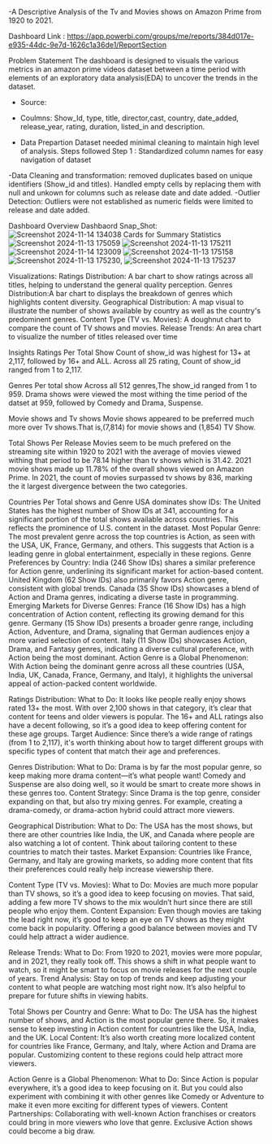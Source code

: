 -A Descriptive Analysis of the Tv and Movies shows on Amazon Prime from 1920 to 2021.

Dashboard Link : https://app.powerbi.com/groups/me/reports/384d017e-e935-44dc-9e7d-1626c1a36de1/ReportSection

Problem Statement
The dashboard is designed to visuals the various metrics in an amazon prime videos dataset between a time period with elements of an exploratory data analysis(EDA) to uncover the trends in the dataset.

- Source:
- Coulmns:
   Show_Id, type, title, director,cast, country, date_added, release_year, rating, duration, listed_in and description.

- Data Prepartion
Dataset needed minimal cleaning to maintain high level of analysis.
Steps followed
Step 1 : Standardized column names for easy navigation of dataset

-Data Cleaning and transformation: removed duplicates  based on unique identifiers (Show_id and titles). 
 Handled empty cells by replacing them with null and unkown for columns such as release date and date added.
-Outlier Detection: 
 Outliers were not established as numeric fields were limited to release and date added.

Dashboard Overview
Dashbaord Snap_Shot:![Screenshot 2024-11-14 134038](https://github.com/user-attachments/assets/1deb5004-8430-42b0-91c3-3141d15f54cf)
Cards for Summary Statistics
 ![Screenshot 2024-11-13 175059](https://github.com/user-attachments/assets/16658dd8-a61b-453e-95b3-e75ce1d3d004)
 ![Screenshot 2024-11-13 175211](https://github.com/user-attachments/assets/152ae772-9cf0-4f81-a202-d1b2db0455bc)
 ![Screenshot 2024-11-14 123009](https://github.com/user-attachments/assets/fd9f1b68-3a0f-4486-a2fe-eea3c1f1cc05)
 ![Screenshot 2024-11-13 175158](https://github.com/user-attachments/assets/b842be83-b63d-4ef8-8041-538e2f262daa)
 ![Screenshot 2024-11-13 175230](https://github.com/user-attachments/assets/118d993e-58c1-48b7-a46b-4d3fcf3699eb), 
![Screenshot 2024-11-13 175237](https://github.com/user-attachments/assets/9eb41ab6-6dbe-44ca-aa84-d637c5fdedd1)

Visualizations:
Ratings Distribution: A bar chart to show ratings across all titles, helping to understand the general quality perception.
Genres Distribution:A bar chart to displays the breakdown of genres which highlights content diversity.
Geographical Distribution: A map visual to illustrate the number of shows available by country as well as the country's predominent genres.
Content Type (TV vs. Movies): A doughnut chart to compare the count of TV shows and movies.
Release Trends: An area chart to visualize the number of titles released over time

Insights
Ratings Per Total Show
Count of show_id was highest for 13+ at 2,117, followed by 16+ and ALL.
﻿﻿Across all 25 rating, Count of show_id ranged from 1 to 2,117.﻿﻿

Genres Per total show
﻿Across all 512 genres,The show_id ranged from 1 to 959.
Drama shows were viewed the most withing the time period of the datset at 959, followed by Comedy and Drama, Suspense.﻿﻿

Movie shows and Tv shows
﻿Movie shows appeared to be preferred much more over Tv shows.That is,(7,814) for movie shows and (1,854) TV Show.

Total Shows Per Release
Movies seem to be much prefered on the streaming site within 1920 to 2021 with the average of movies viewed withing that period to be 78.14 higher than tv shows which is 31.42.
﻿2021 movie shows made up 11.78% of the overall shows viewed on Amazon Prime. 
In 2021, the count of movies surpassed tv shows by 836, marking the it largest divergence between the two categories.

Countries Per Total shows and Genre
USA dominates show IDs:
The United States has the highest number of Show IDs at 341, accounting for a significant portion of the total shows available across countries. This reflects the prominence of U.S. content in the dataset.
Most Popular Genre:
The most prevalent genre across the top countries is Action, as seen with the USA, UK, France, Germany, and others. This suggests that Action is a leading genre in global entertainment, especially in these regions.
Genre Preferences by Country:
India (246 Show IDs) shares a similar preference for Action genre, underlining its significant market for action-based content.
United Kingdom (62 Show IDs) also primarily favors Action genre, consistent with global trends.
Canada (35 Show IDs) showcases a blend of Action and Drama genres, indicating a diverse taste in programming.
Emerging Markets for Diverse Genres:
France (16 Show IDs) has a high concentration of Action content, reflecting its growing demand for this genre.
Germany (15 Show IDs) presents a broader genre range, including Action, Adventure, and Drama, signaling that German audiences enjoy a more varied selection of content.
Italy (11 Show IDs) showcases Action, Drama, and Fantasy genres, indicating a diverse cultural preference, with Action being the most dominant.
Action Genre is a Global Phenomenon:
With Action being the dominant genre across all these countries (USA, India, UK, Canada, France, Germany, and Italy), it highlights the universal appeal of action-packed content worldwide.

﻿Ratings Distribution:
What to Do: It looks like people really enjoy shows rated 13+ the most. With over 2,100 shows in that category, it’s clear that content for teens and older viewers is popular. The 16+ and ALL ratings also have a decent following, so it’s a good idea to keep offering content for these age groups.
Target Audience: Since there’s a wide range of ratings (from 1 to 2,117), it's worth thinking about how to target different groups with specific types of content that match their age and preferences.

Genres Distribution:
What to Do: Drama is by far the most popular genre, so keep making more drama content—it’s what people want! Comedy and Suspense are also doing well, so it would be smart to create more shows in these genres too.
Content Strategy: Since Drama is the top genre, consider expanding on that, but also try mixing genres. For example, creating a drama-comedy, or drama-action hybrid could attract more viewers.

Geographical Distribution:
What to Do: The USA has the most shows, but there are other countries like India, the UK, and Canada where people are also watching a lot of content. Think about tailoring content to these countries to match their tastes.
Market Expansion: Countries like France, Germany, and Italy are growing markets, so adding more content that fits their preferences could really help increase viewership there.

Content Type (TV vs. Movies):
What to Do: Movies are much more popular than TV shows, so it’s a good idea to keep focusing on movies. That said, adding a few more TV shows to the mix wouldn’t hurt since there are still people who enjoy them.
Content Expansion: Even though movies are taking the lead right now, it’s good to keep an eye on TV shows as they might come back in popularity. Offering a good balance between movies and TV could help attract a wider audience.

Release Trends:
What to Do: From 1920 to 2021, movies were more popular, and in 2021, they really took off. This shows a shift in what people want to watch, so it might be smart to focus on movie releases for the next couple of years.
Trend Analysis: Stay on top of trends and keep adjusting your content to what people are watching most right now. It’s also helpful to prepare for future shifts in viewing habits.

Total Shows per Country and Genre:
What to Do: The USA has the highest number of shows, and Action is the most popular genre there. So, it makes sense to keep investing in Action content for countries like the USA, India, and the UK.
Local Content: It’s also worth creating more localized content for countries like France, Germany, and Italy, where Action and Drama are popular. Customizing content to these regions could help attract more viewers.

Action Genre is a Global Phenomenon:
What to Do: Since Action is popular everywhere, it’s a good idea to keep focusing on it. But you could also experiment with combining it with other genres like Comedy or Adventure to make it even more exciting for different types of viewers.
Content Partnerships: Collaborating with well-known Action franchises or creators could bring in more viewers who love that genre. Exclusive Action shows could become a big draw.

